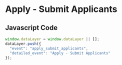 # Apply - Submit Applicants

### 

## Javascript Code
```js
window.dataLayer = window.dataLayer || [];
dataLayer.push({
  "event": "apply_submit_applicants",
  "detailed_event": "Apply - Submit Applicants"
});
```








